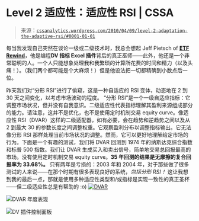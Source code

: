<!--yml

category: 未分类

date: 2024-05-12 18:31:48

-->

# Level 2 适应性：适应性 RSI | CSSA

> 来源：[`cssanalytics.wordpress.com/2010/04/09/level-2-adaptation-the-adaptive-rsi/#0001-01-01`](https://cssanalytics.wordpress.com/2010/04/09/level-2-adaptation-the-adaptive-rsi/#0001-01-01)

每当我发现自己突然在谈论一级或二级技术时，我总会想起 Jeff Pietsch of **[ETF Rewind](http://etfrewind.blogspot.com/)**，他是编程**DV 指标 Excel 插件**背后的真正巫师——此外，他还是一个非常聪明的人。一个人只能想象处理我和我繁琐的计算所花费的时间和精力（以及头痛！）。（我们两个都可能是个大麻烦！）但是他设法把一切都精确到小数点后一位。

昨天我们对“分形 RSI”进行了偷窥，这是一种自适应的 RSI 变体，动态地在 2 到 30 天之间变化，以考虑市场波动的程度。 “分形 RSI”是一个一级自适应指标：它调整市场状况，但并没有自我意识。二级适应性代表指标理解其盈利来源组成部分的能力。请注意，这并不是优化，也不是使用定时机制交易 equity curve。像适应性 RSI（DVAR）这样的二级适配器，如有必要，会在趋势和逆趋势之间以及从 2 到最大 30 的参数长度之间调整权重。它观察盈利分布以调整指标输出。它无法像分形 RSI 那样处理当前市场状况的调整。然而，它可以更好地理解给定市场的行为。下面是一个有趣的测试，我们将 DVAR 回测到 1974 年的纳斯达克综合指数和标普 500 指数。我们让 DVAR 生成买入和卖出信号，简单地交易总回报最高的市场。没有使用定时机制交易 equity curve。**35 年回测的结果是无摩擦的复合回报率为 33.68%。** 只有两年是亏损的：2003 年和 2004 年，对于那些做了很多测试的人来说——在那个时期有很多表现良好的系统，*包括分形 RSI！* 这让我想到我的最后一点，那就是使用多种适应性类型和/或指标是实现一致性的真正圣杯——但二级适应性总是有帮助的 :o) [![DVAR](https://cssanalytics.files.wordpress.com/2010/04/007.png)](https://cssanalytics.files.wordpress.com/2010/04/007.png)

![DVAR 年度表现](https://cssanalytics.files.wordpress.com/2010/04/0081.png)

![DV 插件控制面板](https://cssanalytics.files.wordpress.com/2010/04/0091.png)
